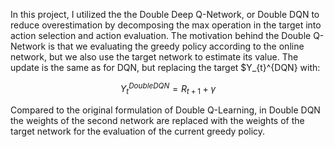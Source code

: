 In this project, I utilized the the Double Deep Q-Network, or Double DQN to reduce overestimation by decomposing the max operation in the target into action selection and action evaluation. 
The motivation behind the Double Q-Network is that we evaluating the greedy policy according to the online network, but we also use the target network to estimate its value. 
The update is the same as for DQN, but replacing the target $Y_{t}^{DQN} with:

 $$Y_{t}^{DoubleDQN} = R_{t+1} + \gamma $$ 

Compared to the original formulation of Double Q-Learning, in Double DQN the weights of the second network are replaced with the weights of the target network for the evaluation of the current greedy policy.
